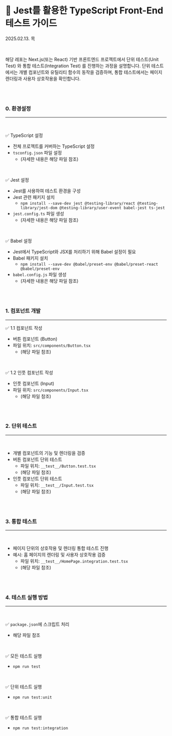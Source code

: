 # 📌 Jest를 활용한 TypeScript Front-End 테스트 가이드

2025.02.13. 목

<br />

해당 레포는 Next.js(또는 React) 기반 프론트엔드 프로젝트에서 단위 테스트(Unit Test) 와 통합 테스트(Integration Test) 를 진행하는 과정을 설명합니다.
단위 테스트에서는 개별 컴포넌트와 유틸리티 함수의 동작을 검증하며, 통합 테스트에서는 페이지 렌더링과 사용자 상호작용을 확인합니다.

<br />
<br />

### 0. 환경설정
---

<br />

✅ TypeScript 설정
  - 전체 프로젝트를 커버하는 TypeScript 설정
  - `tsconfig.json` 파일 설정
    - (자세한 내용은 해당 파일 참조)

<br />

✅ Jest 설정
  - Jest를 사용하여 테스트 환경을 구성
  - Jest 관련 패키지 설치
    - `npm install --save-dev jest @testing-library/react @testing-library/jest-dom @testing-library/user-event babel-jest ts-jest`
  - `jest.config.ts` 파일 생성
    - (자세한 내용은 해당 파일 참조)

<br />

✅ Babel 설정
  - Jest에서 TypeScript와 JSX를 처리하기 위해 Babel 설정이 필요
  - Babel 패키지 설치
    - `npm install --save-dev @babel/preset-env @babel/preset-react @babel/preset-env`
  - `babel.config.js` 파일 생성
    - (자세한 내용은 해당 파일 참조)

<br />
<br />

### 1. 컴포넌트 개발
---

✅ 1.1 컴포넌트 작성
  - 버튼 컴포넌트 (Button)
  - 파일 위치: `src/components/Button.tsx`
    - (해당 파일 참조)

<br />

✅ 1.2 인풋 컴포넌트 작성
  - 인풋 컴포넌트 (Input)
  - 파일 위치: `src/components/Input.tsx`
    - (해당 파일 참조)

<br />
<br />


### 2. 단위 테스트
---

<br />

  - 개별 컴포넌트의 기능 및 렌더링을 검증
  - 버튼 컴포넌트 단위 테스트
    - 파일 위치: `__test__/Button.test.tsx`
    - (해당 파일 참조)
  - 인풋 컴포넌트 단위 테스트
    - 파일 위치: `__test__/Input.test.tsx`
    - (해당 파일 참조)

<br />
<br />

### 3. 통합 테스트
---

<br />

- 페이지 단위의 상호작용 및 렌더링 통합 테스트 진행
- 예시: 홈 페이지의 렌더링 및 사용자 상호작용 검증
  - 파일 위치: `__test__/HomePage.integration.test.tsx`
  - (해당 파일 참조)

<br />
<br />

### 4. 테스트 실행 방법
---

<br />

✅ `package.json`에 스크립트 처리
  - 해당 파일 참조

<br />

✅ 모든 테스트 실행
- `npm run test`

<br />

✅ 단위 테스트 실행
- `npm run test:unit`

<br />

✅ 통합 테스트 실행
- `npm run test:integration`

<br />